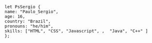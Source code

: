 <pre>
<span class="pl-k">let</span> <span class="pl-s1">PsSergio</span><span class="pl-kos"></span> <span class="pl-kos">{</span>
<span class="pl-c1">name</span>: <span class="pl-s">"Paulo_Sergio"</span><span class="pl-kos">,</span>
<span class="pl-c1">age</span>: <span class="pl-c1">16</span><span class="pl-kos">,</span>
<span class="pl-c1">country</span>: <span class="pl-s">"Brazil"</span><span class="pl-kos">,</span>
<span class="pl-c1">pronouns</span>: <span class="pl-s">"he/him"</span><span class="pl-kos">,</span>
<span class="pl-c1">skills</span>: <span class="pl-kos">[</span><span class="pl-s">"HTML"</span><span class="pl-kos">,</span> <span class="pl-s">"CSS"</span><span class="pl-kos">,</span> <span class="pl-s">"Javascript"</span><span class="pl-kos">,</span> <span class="pl-kos">,</span>  <span class="pl-s">"Java"</span><span class="pl-kos">,</span> <span class="pl-s">"C++"</span> <span class="pl-kos">]</span>
<span class="pl-kos">}</span><span class="pl-kos">;</span></pre>
